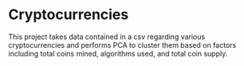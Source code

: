 # Cryptocurrencies

This project takes data contained in a csv regarding various cryptocurrencies and performs PCA to cluster them based on factors including total coins mined, algorithms used, and total coin supply.
